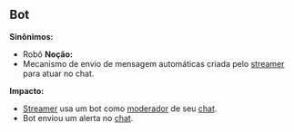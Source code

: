 ## Bot

**Sinônimos:**
* Robô
**Noção:** 
* Mecanismo de envio de mensagem automáticas criada pelo [streamer](Streamer) para atuar no chat.

**Impacto:**
* [Streamer](Streamer) usa um bot como [moderador](Moderador) de seu [chat](Group-Chat).
* Bot enviou um alerta no [chat](Group-Chat).